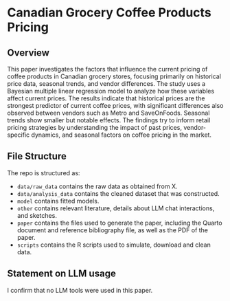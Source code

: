 # Canadian Grocery Coffee Products Pricing

## Overview

This paper investigates the factors that influence the current pricing of coffee products in Canadian grocery stores, focusing primarily on historical price data, seasonal trends, and vendor differences. The study uses a Bayesian multiple linear regression model to analyze how these variables affect current prices. The results indicate that historical prices are the strongest predictor of current coffee prices, with significant differences also observed between vendors such as Metro and SaveOnFoods. Seasonal trends show smaller but notable effects. The findings try to inform retail pricing strategies by understanding the impact of past prices, vendor-specific dynamics, and seasonal factors on coffee pricing in the market.

## File Structure

The repo is structured as:

-   `data/raw_data` contains the raw data as obtained from X.
-   `data/analysis_data` contains the cleaned dataset that was constructed.
-   `model` contains fitted models. 
-   `other` contains relevant literature, details about LLM chat interactions, and sketches.
-   `paper` contains the files used to generate the paper, including the Quarto document and reference bibliography file, as well as the PDF of the paper. 
-   `scripts` contains the R scripts used to simulate, download and clean data.


## Statement on LLM usage

I confirm that no LLM tools were used in this paper.
